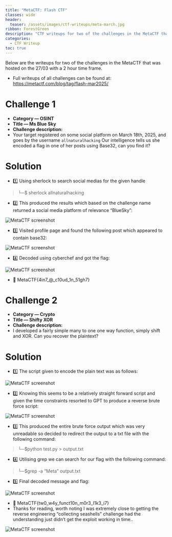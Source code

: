 ```yaml
---
title: "MetaCTF: Flash CTF"
classes: wide
header:
  teaser: /assets/images/ctf-writeups/meta-march.jpg
ribbon: ForestGreen
description: "CTF writeups for two of the challenges in the MetaCTF that was hosted on the 27/03."
categories:
  - CTF Writeup
toc: true
---
```


Below are the writeups for two of the challenges in the MetaCTF that was hosted on the 27/03 with a 2 hour time frame.
- Full writeups of all challenges can be found at: https://metactf.com/blog/tag/flash-mar2025/

# **Challenge 1**
- **Category — OSINT**
- **Title — Ms Blue Sky**
- **Challenge description:**
- Your target registered on some social platform on March 18th, 2025, and goes by the username `allnaturalhacking`
Our intelligence tells us she encoded a flag in one of her posts using Base32, can you find it?

# **Solution**

- 1️⃣ Using sherlock to search social medias for the given handle
> └─$ sherlock allnaturalhacking

- 2️⃣ This produced the results which based on the challenge name returned a social media platform of relevance “BlueSky”:

![MetaCTF screenshot](/assets/images/meta_march_1.webp)

- 3️⃣ Visited profile page and found the following post which appeared to contain base32:

![MetaCTF screenshot](/assets/images/meta_march_2.webp)

- 4️⃣ Decoded using cyberchef and got the flag:

![MetaCTF screenshot](/assets/images/meta_march_3.webp)

- 🚩 MetaCTF{4in7_@_c10ud_1n_51gh7}

# **Challenge 2**
- **Category — Crypto**
- **Title — Shifty XOR**
- **Challenge description:**
- I developed a fairly simple many to one one way function, simply shift and XOR. Can you recover the plaintext?

# **Solution**

- 1️⃣ The script given to encode the plain text was as follows:

![MetaCTF screenshot](/assets/images/meta_march_4.webp)

- 2️⃣ Knowing this seems to be a relatively straight forward script and given the time constraints resorted to GPT to produce a reverse brute force script:

![MetaCTF screenshot](/assets/images/meta_march_5.webp)

- 3️⃣ This produced the entire brute force output which was very unreadable so decided to redirect the output to a txt file with the following command:
> └─$python test.py > output.txt

- 4️⃣ Utilising grep we can search for our flag with the following command:
> └─$grep -a “Meta” output.txt

- 5️⃣ Final decoded message and flag:

![MetaCTF screenshot](/assets/images/meta_march_6.webp)

- 🚩 MetaCTF{tw0_w4y_funct10n_m0r3_l1k3_i7}
- Thanks for reading, worth noting I was extremely close to getting the reverse engineering “collecting seashells” challenge had the understanding just didn’t get the exploit working in time..

![MetaCTF screenshot](/assets/images/meta_march_7.webp)
